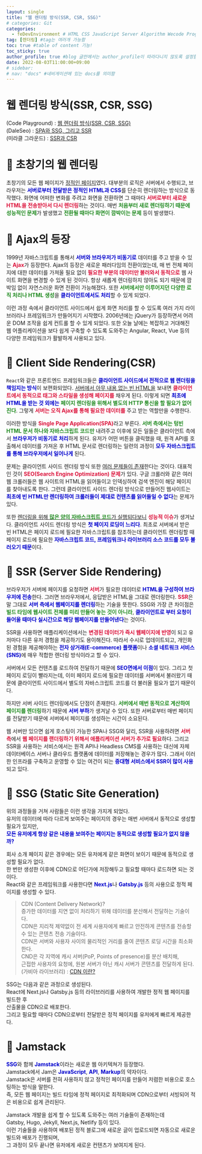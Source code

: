 ```yaml
---
layout: single
title: "웹 렌더링 방식(SSR, CSR, SSG)"
# categories: Git
categories:
  - feDevEnvironment # HTML CSS JavaScript Server Algorithm Wecode Programmers CS Github Blog
tag: [렌더링] #tag는 여러개 가능함
toc: true #table of content 기능!
toc_sticky: true
author_profile: true #blog 글안에서는 author_profile이 따라다니지 않도록 설정함
date: 2022-08-03T11:00:00+09:00
# sidebar:
# nav: "docs" #네비게이션에 있는 docs를 의미함
---
```

<style>
.crimson {
  color: crimson;
  font-weight: bold;
}

.mediumblue {
  color: mediumblue;
  font-weight: bold;
}

.forestgreen {
  color: forestgreen;
  font-weight: bold;
}
</style>

# 웹 렌더링 방식(SSR, CSR, SSG)
(Code Playground) : [웹 렌더링 방식(SSR, CSR, SSG)](https://im-developer.tistory.com/227)  
(DaleSeo) : [SPA와 SSG, 그리고 SSR](https://www.daleseo.com/spa-ssg-ssr/)  
(미라클 그라운드) : [SSR과 CSR](https://miracleground.tistory.com/165)  

# 🔴 초창기의 웹 렌더링
초창기의 모든 웹 페이지가 <u>정적인 페이지</u>였다. 대부분의 로직은 서버에서 수행되고, 브라우저는 <span class="mediumblue">서버로부터 전달받은 정적인 HTML과 CSS</span>를 단순히 렌더링하는 방식으로 동작했다. 화면에 어떠한 변화를 주려고 화면을 전환하면 그 때마다 <span class="crimson">서버로부터 새로운 HTML을 전송받아서 다시 렌더링</span>하는 것이다. 매번 <span class="forestgreen">처음부터 새로 렌더링하기 때문에 성능적인 문제</span>가 발생했고 <span class="forestgreen">전환될 때마다 화면이 깜박이는 문제</span> 등이 발생했다.

# 🔴 Ajax의 등장
1999년 자바스크립트를 통해서 <span class="mediumblue">서버와 브라우저가 비동기로</span> 데이터를 주고 받을 수 있는 <span class="crimson">Ajax</span>가 등장한다. Ajax의 등장은 새로운 패러다임의 전환이었는데, 매 번 전체 페이지에 대한 데이터를 가져올 필요 없이 <span class="crimson">필요한 부분의 데이터만 불러와서 동적으로</span> 웹 사이트 화면을 변경할 수 있게 된 것이다. 항상 새롭게 렌더링하지 않아도 되기 때문에 깜박임 없이 자연스러운 화면 전환이 가능해졌다. 또한 <span class="forestgreen">서버에서만 이루어지던 다양한 로직 처리나 HTML 생성</span>을 <span class="mediumblue">클라이언트에서도 처리</span>할 수 있게 되었다.

이런 과정 속에서 클라이언트 사이드에서 쉽게 화면 처리를 할 수 있도록 여러 가지 라이브러리나 프레임워크가 만들어지기 시작했다. 2006년에는 jQuery가 등장하면서 어려운 DOM 조작을 쉽게 컨트롤 할 수 있게 되었다. 또한 오늘 날에는 복잡하고 거대해진 웹 어플리케이션을 보다 쉽게 구축할 수 있도록 도와주는 Angular, React, Vue 등의 다양한 프레임워크가 활발하게 사용되고 있다.

# 🔴 Client Side Rendering(CSR)
`React`와 같은 프론트엔드 프레임워크들은 <span class="mediumblue">클라이언트 사이드에서 전적으로 웹 렌더링을 책임지는 방식</span>이 보편화되었다. <u>서버에서 아무 내용 없는 빈 HTML을</u> 보내면 <span class="crimson">클라이언트에서 동적으로 태그와 스타일을 생성해 페이지를</span> 채우게 된다. 이렇게 되면 <span class="mediumblue">최초에 HTML을 받는 것 외에는</span> <span class="forestgreen">페이지 렌더링을 위해서 별도의 HTTP 통신을 할 필요가 없어진다</span>. 그렇게 <span class="crimson">서버는 오직 Ajax를 통해 필요한 데이터를</span> 주고 받는 역할만을 수행한다.

이러한 방식을 <span class="crimson">Single Page Application(SPA)</span>라고 부른다. <span class="forestgreen">서버 측에서는 텅빈 HTML 문서 하나와 자바스크립트 코드만</span> 내려주고 이후에 모든 일들은 클라이언트 측에서 <span class="mediumblue">브라우저가 비동기로 처리</span>하게 된다. 유저가 어떤 버튼을 클릭했을 때, 원격 API를 호출해서 데이터를 가져온 후 HTML 문서로 렌더링하는 일련의 과정이 <span class="mediumblue">모두 자바스크립트를 통해 브라우저에서 일어나게</span> 된다.

문제는 클라이언트 사이드 렌더링 방식 또한 <u>여러 문제들이 존재</u>한다는 것이다. 대표적인 것이 <span class="crimson">SEO(Search Engine Optimization) 문제</span>가 있다. 구글 크롤러와 같은 여러 웹 크롤러들은 웹 사이트의 HTML을 읽어들이고 인덱싱하여 검색 엔진이 해당 페이지를 찾아내도록 한다. 그런데 클라이언트 사이드 렌더링 방식으로 만들어진 웹사이트는 <span class="mediumblue">최초에 빈 HTML만 렌더링하여 크롤러들이 제대로 컨텐츠를 읽어들일 수 없다</span>는 문제가 있다.

또한 <u>렌더링을 위해 <span class="forestgreen">많은 양의 자바스크립트 코드</span>가 실행되다보니</u> <span class="crimson">성능적 이슈</span>가 생겨났다. 클라이언트 사이드 렌더링 방식은 <span class="mediumblue">첫 페이지 로딩이 느리다</span>. 최초로 서버에서 받은 빈 HTML은 페이지 로드에 필요한 자바스크립트를 참조하는데 클라이언트 렌더링할 때 페이지 로드에 필요한 <span class="mediumblue">자바스크립트 코드, 프레임워크나 라이브러리 소스 코드를 모두 불러오기 때문</span>이다.

# 🔴 SSR (Server Side Rendering)
브라우저가 서버에 페이지를 요청하면 <span class="crimson">서버</span>가 필요한 데이터로 <span class="mediumblue">HTML을 구성하여 브라우저에 전송</span>한다. 그러면 브라우저에서, 응답받은 HTML을 그대로 렌더링한다. <span class="crimson">SSR</span>은 말 그대로 <span class="mediumblue">서버 측에서 웹페이지를 렌더링</span>하는 기술을 뜻한다. SSG와 가장 큰 차이점은 <span class="forestgreen">빌드 타임에 웹사이트 전체를 미리 만들어 놓는 것이 아니라</span>, <span class="mediumblue">클라이언트로 부터 요청이 들어올 때마다 실시간으로 해당 웹페이지를 만들어낸다</span>는 것이다.

SSR을 사용하면 애플리케이션에서는 <span class="crimson">변경된 데이터가 즉시 웹페이지에 반영</span>이 되고 유저마다 다른 유저 경험을 제공하기도 용이해진다. 따라서 수시로 업데이트되고, 개인화된 경험을 제공해야하는 <span class="mediumblue">전자 상거래(E-commerce) 플랫폼</span>이나 <span class="mediumblue">소셜 네트워크 서비스(SNS)</span>에 매우 적합한 렌더링 방식이라고 할 수 있다.

서버에서 모든 컨텐츠를 로드하여 전달하기 때문에 <spanq class="mediumblue">SEO면에서 이점</spanq>이 있다. 그리고 첫 페이지 로딩이 빨라지는데, 이미 페이지 로드에 필요한 데이터를 서버에서 불러왔기 때문에 클라이언트 사이드에서 별도의 자바스크립트 코드를 더 불러올 필요가 없기 때문이다.

하지만 서버 사이드 렌더링에서도 단점이 존재한다. <span class="forestgreen">서버에서 매번 동적으로 계산하여 페이지를 렌더링</span>하기 때문에 <span class="mediumblue">서버 부하</span>가 생겨날 수 있다. 또한 서버로부터 매번 페이지를 전달받기 때문에 서버에서 페이지를 생성하는 시간이 소요된다.

웹 서버만 있으면 쉽게 호스팅이 가능한 SPA나 SSG와 달리, SSR을 사용하려면 <span class="crimson">서버 측</span>에서 <span class="crimson">웹 페이지를 랜더링하기 위해서 애플리케이션 서버가 추가로 필요</span>하다. 그리고 SSR을 사용하는 서비스에서는 원격 API나 Headless CMS를 사용하는 대신에 자체 데이터베이스 서버나 클라우드 플랫폼에 데이터를 저장해놓는 경우가 많다. 그래서 이러한 인프라를 구축하고 운영할 수 있는 여건이 되는 <span class="mediumblue">중대형 서비스에서 SSR이 많이 사용</span>되고 있다.

# 🔴 SSG (Static Site Generation)
위의 과정들을 거쳐 사람들은 이런 생각을 가지게 되었다.  
유저의 데이터에 따라 다르게 보여주는 페이지의 경우는 매번 서버에서 동적으로 생성할 필요가 있지만,  
<span class="mediumblue">모든 유저에게 항상 같은 내용을 보여주는 페이지는 동적으로 생성할 필요가 없지 않을까?</span>  

회사 소개 페이지 같은 경우에는 모든 유저에게 같은 화면이 보이기 때문에 동적으로 생성할 필요가 없다.  
한 번만 생성한 이후에 CDN으로 어딘가에 저장해두고 필요할 때마다 로드하면 되는 것이다.  
React와 같은 프레임워크를 사용한다면 <span class="mediumblue">Next.js</span>나 <span class="mediumblue">Gatsby.js</span> 등의 사용으로 정적 페이지를 생성할 수 있다.  

> CDN (Content Delivery Network)?  
증가한 데이터를 지연 없이 처리하기 위해 데이터를 분산해서 전달하는 기술이다.  
CDN은 지리적 제약없이 전 세계 사용자에게 빠르고 안전하게 콘텐츠를 전송할 수 있는 콘텐츠 전송 기술이다.  
CDN은 서버와 사용자 사이의 물리적인 거리를 줄여 콘텐츠 로딩 시간을 최소화한다.  
CND은 각 지역에 캐시 서버(PoP, Points of presence)를 분산 배치해,  
근접한 사용자의 요청에, 원본 서버가 아닌 캐시 서버가 콘텐츠를 전달하게 된다.  
(가비아 라이브러리) : [CDN 이란?](https://library.gabia.com/contents/infrahosting/8985/)  

SSG는 다음과 같은 과정으로 생성된다.  
React에 Next.js나 Gatsby.js 등의 라이브러리를 사용하여 개발한 정적 웹 페이지를 빌드한 후  
산출물을 CDN으로 배포한다.  
그리고 필요할 때마다 CDN으로부터 전달받은 정적 페이지를 유저에게 빠르게 제공한다.  

# 🔴 Jamstack
<span class="mediumblue">SSG</span>와 함께 <span class="mediumblue">Jamstack</span>이라는 새로운 웹 아키텍쳐가 등장했다.  
Jamstack에서 Jam은 <span class="mediumblue">JavaScript</span>, <span class="mediumblue">API</span>, <span class="mediumblue">Markup</span>의 약자이다.  
Jamstack은 <span class="tomato">서버를 전혀 사용하지 않고</span> 정적인 페이지를 만들어 저렴한 비용으로 호스팅하는 방식을 말한다.  
즉, 모든 웹 페이지는 빌드 타임에 정적 페이지로 최적화되며 CDN으로부터 서빙되어 적은 비용으로 쉽게 관리된다.  

Jamstack 개발을 쉽게 할 수 있도록 도와주는 여러 기술들이 존재하는데  
Gatsby, Hugo, Jekyll, Next.js, Netlify 등이 있다.  
이런 기술들을 사용하여 배포된 정적 블로그에 새로운 글이 업로드되면 자동으로 새로운 빌드와 배포가 진행되며,  
그 과정이 모두 끝나면 유저에게 새로운 컨텐츠가 보여지게 된다.  

<!-- ### 2. Link 넣기

```

유형 1: (설명어를 입력) : [gunhee's coding blog](https://gunhee-jeong.github.io/)
유형 2: (URL 자동연결) : <https://gunhee-jeong.github.io/>
유형 3: (동일 파일 내 '문단으로 이동') : [1. Header로 이동](###-1-header)

```

유형 1: (설명어를 입력) : [gunhee's coding blog](https://gunhee-jeong.github.io/)
유형 2: (URL 자동연결) : <https://gunhee-jeong.github.io/>
유형 3: (동일 파일 내 '문단으로 이동') : [1. Header로 이동](#1-header)
유형 3의 방법

1. 특수문자를 제거
2. 스페이스는 -로 바꾸고
3. 대문자는 소문자로!
   그래서 ### 1. Header -> #1-header

## Link: [google][https://www.google.com/]

### 3. 수평선

```

---

```

---

### 4. 라인 바꾸기

```

스페이스바를 2번 눌러주면 다음칸으로
이동할 수 있어요!

```

---

스페이스바를 2번 눌러주면
다음칸으로 이동할 수 있어요!

### 5. list 만들기

```

1. 1번
2. 2번
3. 3번

- 순서없는 list
  - 순서없는 list
    - 순서없는 list

```

1. 1번
2. 2번
3. 3번

- 순서없는 list
  - 순서없는 list
    - 순서없는 list

---

### 6. font 관련

```

**진하게** -> 볼드
_기울여서_ -> 이탤릭체
~~취소선~~ -> 취소선

<ul>밑줄넣기</ul> -> 밑줄
<span style="color:crimson">빨간 글씨</span> -> 글자색
이것이 `인라인` 입니다 -> 인라인 코드
```

**진하게** -> 볼드
_기울여서_ -> 이탤릭체
~~취소선~~ -> 취소선
<u>밑줄넣기</u> -> 밑줄
<span style="color:crimson">빨간 글씨</span>
이것이 `인라인` 입니다 -> 인라인 코드

---

### 7. 인용구문

```
> coding
>
> > JavaScript
```
---

### 8. 이미지 삽입

```
유형1: ('사이즈를 조절' -> HTML 태그 사용) : <img src="https://gunhee-jeong.github.io/assets/images/blogLogo.png" width="300" height="200">
유형2: (이미지 삽입 후 -> 링크 걸기)
[![이미지](https://gunhee-jeong.github.io/assets/images/blogLogo/blogLogo.png)](https://gunhee-jeong.github.io/)
```

유형1: ('사이즈를 조절' -> HTML 태그 사용) : <img src="https://gunhee-jeong.github.io/assets/images/blogLogo.png" width="300" height="200">
유형2: (이미지 삽입 후 -> 링크 걸기)
[![이미지](https://gunhee-jeong.github.io/assets/images/blogLogo.png)](https://gunhee-jeong.github.io/)

### 9. 표 만들기

```
||국어|영어|
| :--- | ---: | :--: |
|건희 | 100점 | 100점
|철수 | 100점 | 100점
```

|      |  국어 | 영어  |
| :--- | ----: | :---: |
| 건희 | 100점 | 100점 |
| 철수 | 100점 | 100점 |

> - header를 넣고 싶은 경우 ---을 사용하고 :을 이용하여 정렬에 사용함!

### 10. 토글 만들기

```
<details>
<summary>여기를 누르세요</summary>
<div markdown="1">
숨겨진 내용
</div>
</details>
```

<details>
<summary>여기를 누르세요</summary>
<div markdown="1">
숨겨진 내용
</div>
</details> -->
